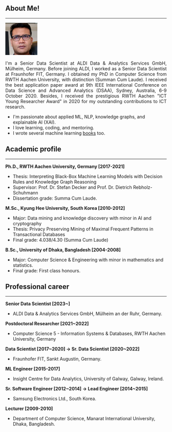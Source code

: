 ## About Me!
___
<img class="profile-picture" src="img/1664312512000.jpg" width="100">

<p style='text-align: justify;'> I'm a Senior Data Scientist at ALDI Data & Analytics Services GmbH, Mülheim, Germany. Before joining ALDI, I worked as a Senior Data Scientist at Fraunhofer FIT, Germany. I obtained my PhD in Computer Science from RWTH Aachen University, with distinction (Summan Cum Laude). I received the best application paper award at 9th IEEE International Conference on Data Science and Advanced Analytics (DSAA),  Sydney, Australia, 6-9 October 2020. Besides, I received the prestigious RWTH Aachen "ICT Young Researcher Award" in 2020 for my outstanding contributions to ICT research.</p>

- I'm passionate about applied ML, NLP, knowledge graphs, and explainable AI (XAI). 
- I love learning, coding, and mentoring. 
- I wrote several machine learning [books](https://www.amazon.com/s?k=Md.+Rezaul+Karim&ref=nb_sb_noss) too.

## Academic profile
___
**Ph.D., RWTH Aachen University, Germany [2017-2021]**
- Thesis: Interpreting Black-Box Machine Learning Models with Decision Rules and Knowledge Graph Reasoning 
- Supervisor: Prof. Dr. Stefan Decker and Prof. Dr. Dietrich Rebholz-Schuhmann
- Dissertation grade: Summa Cum Laude.

**M.Sc., Kyung Hee University, South Korea [2010-2012]**
- Major: Data mining and knowledge discovery with minor in AI and cryptography
- Thesis: Privacy Preserving Mining of Maximal Frequent Patterns in Transactional Databases
- Final grade: 4.038/4.30 (Summa Cum Laude)

**B.Sc., University of Dhaka, Bangladesh [2004-2008]**
- Major: Computer Science & Engineering with minor in mathematics and statistics.
- Final grade: First class honours.

## Professional career
___
**Senior Data Scientist [2023~]**
- ALDI Data & Analytics Services GmbH, Mülheim an der Ruhr, Germany. 

**Postdoctoral Researcher [2021~2022]**
- Computer Science 5 - Information Systems & Databases, RWTH Aachen University, Germany  

**Data Scientist [2017~2020] -> Sr. Data Scientist [2020~2022]**
- Fraunhofer FIT, Sankt Augustin, Germany. 

**ML Engineer [2015-2017]**
- Insight Centre for Data Analytics, University of Galway, Galway, Ireland. 

**Sr. Software Engineer [2012~2014] -> Lead Engineer [2014~2015]**
-  Samsung Electronics Ltd., South Korea.

**Lecturer [2009-2010]**
- Department of Computer Science, Manarat International University, Dhaka, Bangladesh.
